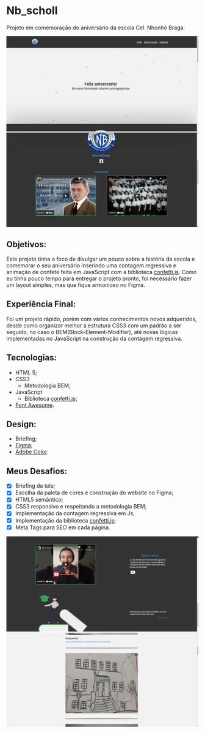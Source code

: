 # Nb_scholl
 Projeto em comemoração do aniversário da escola Cel. Nhonhô Braga.
 
 ![Efeito de confete da página](https://github.com/GabrielWolf-Dev/Nb_school/blob/main/assets/img/readme/confettiAnimate.png)
 ![Curiosidades da Home Page](https://github.com/GabrielWolf-Dev/Nb_school/blob/main/assets/img/readme/curious-homePage.png)

## Objetivos:
Este projeto tinha o foco de divulgar um pouco sobre a história da escola e comemorar o seu aniversário inserindo uma contagem regressiva e animação de confete feita em JavaScript com a biblioteca [confetti.js](https://github.com/Agezao/confetti-js).
Como eu tinha pouco tempo para entregar o projeto pronto, foi necessário fazer um layout simples, mas que fique armonioso no Figma.

## Experiência Final:
Foi um projeto rápido, porém com vários conhecimentos novos adqueridos, desde como organizar melhor a estrutura CSS3 com um padrão a ser seguido, no caso o BEM(Block-Element-Modifier), até novas lógicas implementadas no JavaScript na construção da contagem regressiva.

## Tecnologias:
* HTML 5;
* CSS3
  * Metodologia BEM;
* JavaScript
  * Biblioteca [confetti.js](https://github.com/Agezao/confetti-js);
* [Font Awesome](https://fontawesome.com/how-to-use/on-the-web/setup/hosting-font-awesome-yourself).

## Design:
* Briefing;
* [Figma](https://www.figma.com/);
* [Adobe Color](https://color.adobe.com/pt/create).

## Meus Desafios:
- [x] Briefing da tela;
- [x] Escolha da paleta de cores e construção do website no Figma;
- [x] HTML5 semântico;
- [x] CSS3 responsivo e respeitando a metodologia BEM;
- [x] Implementação da contagem regressiva em Js;
- [x] Implementação da biblioteca [confetti.js](https://github.com/Agezao/confetti-js);
- [x] Meta Tags para SEO em cada página.

 ![Footer da Home Page](https://github.com/GabrielWolf-Dev/Nb_school/blob/main/assets/img/readme/footer-homePage.png)
 ![Página Works](https://github.com/GabrielWolf-Dev/Nb_school/blob/main/assets/img/readme/worksPage.png)
